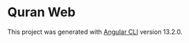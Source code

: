 # Quran Web

This project was generated with [Angular CLI](https://github.com/angular/angular-cli) version 13.2.0.
